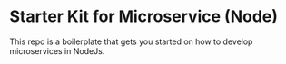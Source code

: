 # Starter Kit for Microservice (Node)
This repo is a boilerplate that gets you started on how to develop microservices in NodeJs.

